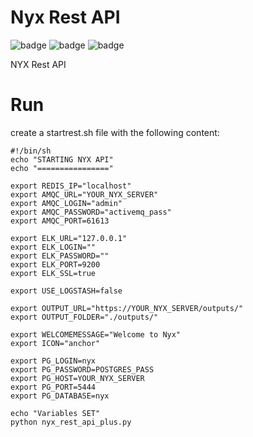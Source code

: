 # Nyx Rest API

![badge](https://img.shields.io/badge/made%20with-python-blue.svg?style=flat-square)
![badge](https://img.shields.io/github/languages/code-size/snuids/nyx_rest)
![badge](https://img.shields.io/github/last-commit/snuids/nyx_rest)

NYX Rest API

# Run

create a startrest.sh file with the following content:

```
#!/bin/sh
echo "STARTING NYX API"
echo "================"

export REDIS_IP="localhost"
export AMQC_URL="YOUR_NYX_SERVER"
export AMQC_LOGIN="admin"
export AMQC_PASSWORD="activemq_pass"
export AMQC_PORT=61613

export ELK_URL="127.0.0.1"
export ELK_LOGIN=""
export ELK_PASSWORD=""
export ELK_PORT=9200
export ELK_SSL=true

export USE_LOGSTASH=false

export OUTPUT_URL="https://YOUR_NYX_SERVER/outputs/"
export OUTPUT_FOLDER="./outputs/"

export WELCOMEMESSAGE="Welcome to Nyx"
export ICON="anchor"

export PG_LOGIN=nyx
export PG_PASSWORD=POSTGRES_PASS
export PG_HOST=YOUR_NYX_SERVER
export PG_PORT=5444
export PG_DATABASE=nyx

echo "Variables SET"
python nyx_rest_api_plus.py 
```

